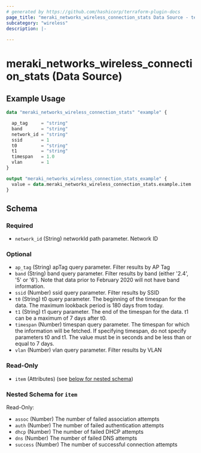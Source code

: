 ```yaml
---
# generated by https://github.com/hashicorp/terraform-plugin-docs
page_title: "meraki_networks_wireless_connection_stats Data Source - terraform-provider-meraki"
subcategory: "wireless"
description: |-
  
---
```


# meraki_networks_wireless_connection_stats (Data Source)



## Example Usage

```terraform
data "meraki_networks_wireless_connection_stats" "example" {

  ap_tag     = "string"
  band       = "string"
  network_id = "string"
  ssid       = 1
  t0         = "string"
  t1         = "string"
  timespan   = 1.0
  vlan       = 1
}

output "meraki_networks_wireless_connection_stats_example" {
  value = data.meraki_networks_wireless_connection_stats.example.item
}
```

<!-- schema generated by tfplugindocs -->
## Schema

### Required

- `network_id` (String) networkId path parameter. Network ID

### Optional

- `ap_tag` (String) apTag query parameter. Filter results by AP Tag
- `band` (String) band query parameter. Filter results by band (either '2.4', '5' or '6'). Note that data prior to February 2020 will not have band information.
- `ssid` (Number) ssid query parameter. Filter results by SSID
- `t0` (String) t0 query parameter. The beginning of the timespan for the data. The maximum lookback period is 180 days from today.
- `t1` (String) t1 query parameter. The end of the timespan for the data. t1 can be a maximum of 7 days after t0.
- `timespan` (Number) timespan query parameter. The timespan for which the information will be fetched. If specifying timespan, do not specify parameters t0 and t1. The value must be in seconds and be less than or equal to 7 days.
- `vlan` (Number) vlan query parameter. Filter results by VLAN

### Read-Only

- `item` (Attributes) (see [below for nested schema](#nestedatt--item))

<a id="nestedatt--item"></a>
### Nested Schema for `item`

Read-Only:

- `assoc` (Number) The number of failed association attempts
- `auth` (Number) The number of failed authentication attempts
- `dhcp` (Number) The number of failed DHCP attempts
- `dns` (Number) The number of failed DNS attempts
- `success` (Number) The number of successful connection attempts
